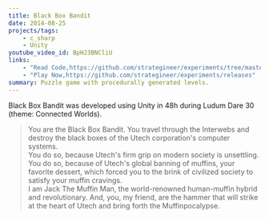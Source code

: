 ```yaml
---
title: Black Box Bandit
date: 2014-08-25
projects/tags:
    - c_sharp
    - Unity
youtube_video_id: BpHJ3BNCliU
links:
    - "Read Code,https://github.com/strategineer/experiments/tree/master/2014/08/ludum-dare-30"
    - "Play Now,https://github.com/strategineer/experiments/releases"
summary: Puzzle game with procedurally generated levels.
---
```

Black Box Bandit was developed using Unity in 48h during Ludum Dare 30 (theme: Connected Worlds).

<blockquote class="blockquote">
You are the Black Box Bandit. You travel through the Interwebs and destroy the black boxes of the Utech corporation's computer systems. <BR>
You do so, because Utech's firm grip on modern society is unsettling. You do so, because of Utech's global banning of muffins, your favorite dessert, which forced you to the brink of civilized society to satisfy your muffin cravings. <BR>
I am Jack The Muffin Man, the world-renowned human-muffin hybrid and revolutionary. And, you, my friend, are the hammer that will strike at the heart of Utech and bring forth the Muffinpocalypse. <BR>
</blockquote>
